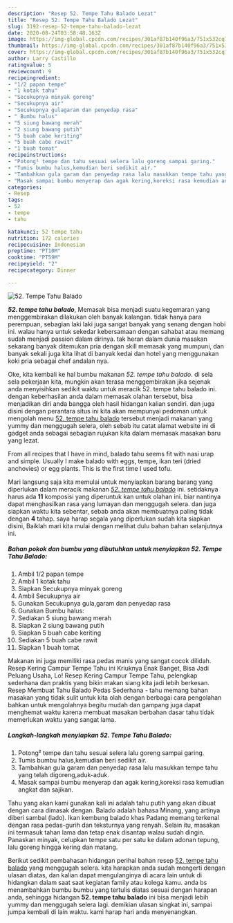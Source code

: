 ```yaml
---
description: "Resep 52. Tempe Tahu Balado Lezat"
title: "Resep 52. Tempe Tahu Balado Lezat"
slug: 3192-resep-52-tempe-tahu-balado-lezat
date: 2020-08-24T03:58:48.163Z
image: https://img-global.cpcdn.com/recipes/301af87b140f96a3/751x532cq70/52-tempe-tahu-balado-foto-resep-utama.jpg
thumbnail: https://img-global.cpcdn.com/recipes/301af87b140f96a3/751x532cq70/52-tempe-tahu-balado-foto-resep-utama.jpg
cover: https://img-global.cpcdn.com/recipes/301af87b140f96a3/751x532cq70/52-tempe-tahu-balado-foto-resep-utama.jpg
author: Larry Castillo
ratingvalue: 5
reviewcount: 9
recipeingredient:
- "1/2 papan tempe"
- "1 kotak tahu"
- "Secukupnya minyak goreng"
- "Secukupnya air"
- "Secukupnya gulagaram dan penyedap rasa"
- " Bumbu halus"
- "5 siung bawang merah"
- "2 siung bawang putih"
- "5 buah cabe keriting"
- "5 buah cabe rawit"
- "1 buah tomat"
recipeinstructions:
- "Potong² tempe dan tahu sesuai selera lalu goreng sampai garing."
- "Tumis bumbu halus,kemudian beri sedikit air."
- "Tambahkan gula garam dan penyedap rasa lalu masukkan tempe tahu yang telah digoreng,aduk-aduk."
- "Masak sampai bumbu menyerap dan agak kering,koreksi rasa kemudian angkat dan sajikan."
categories:
- Resep
tags:
- 52
- tempe
- tahu

katakunci: 52 tempe tahu 
nutrition: 172 calories
recipecuisine: Indonesian
preptime: "PT10M"
cooktime: "PT59M"
recipeyield: "2"
recipecategory: Dinner

---
```



![52. Tempe Tahu Balado](https://img-global.cpcdn.com/recipes/301af87b140f96a3/751x532cq70/52-tempe-tahu-balado-foto-resep-utama.jpg)

<b><i>52. tempe tahu balado</i></b>, Memasak bisa menjadi suatu kegemaran yang menggembirakan dilakukan oleh banyak kalangan. tidak hanya para perempuan, sebagian laki laki juga sangat banyak yang senang dengan hobi ini. walau hanya untuk sekedar kebersamaan dengan sahabat atau memang sudah menjadi passion dalam dirinya. tak heran dalam dunia masakan sekarang banyak ditemukan pria dengan skill memasak yang mumpuni, dan banyak sekali juga kita lihat di banyak kedai dan hotel yang menggunakan koki pria sebagai chef andalan nya.

Oke, kita kembali ke hal bumbu makanan <i>52. tempe tahu balado</i>. di sela sela pekerjaan kita, mungkin akan terasa menggembirakan jika sejenak anda menyisihkan sedikit waktu untuk meracik 52. tempe tahu balado ini. dengan keberhasilan anda dalam memasak olahan tersebut, bisa menjadikan diri anda bangga oleh hasil hidangan kalian sendiri. dan juga disini dengan perantara situs ini kita akan mempunyai pedoman untuk mengolah menu <u>52. tempe tahu balado</u> tersebut menjadi makanan yang yummy dan menggugah selera, oleh sebab itu catat alamat website ini di gadget anda sebagai sebagian rujukan kita dalam memasak masakan baru yang lezat.

From all recipes that I have in mind, balado tahu seems fit with nasi urap and simple. Usually I make balado with eggs, tempe, ikan teri (dried anchovies) or egg plants. This is the first time I used tofu.


Mari langsung saja kita memulai untuk menyiapkan barang barang yang diperlukan dalam meracik makanan <u><i>52. tempe tahu balado</i></u> ini. setidaknya harus ada <b>11</b> komposisi yang diperuntuk kan untuk olahan ini. biar nantinya dapat menghasilkan rasa yang lumayan dan menggugah selera. dan juga siapkan waktu kita sebentar, sebab anda akan membuatnya paling tidak dengan <b>4</b> tahap. saya harap segala yang diperlukan sudah kita siapkan disini, Baiklah mari kita mulai dengan melihat dulu bahan bahan selanjutnya ini.

<!--inarticleads1-->

##### Bahan pokok dan bumbu yang dibutuhkan untuk menyiapkan 52. Tempe Tahu Balado:

1. Ambil 1/2 papan tempe
1. Ambil 1 kotak tahu
1. Siapkan Secukupnya minyak goreng
1. Ambil Secukupnya air
1. Gunakan Secukupnya gula,garam dan penyedap rasa
1. Gunakan  Bumbu halus:
1. Sediakan 5 siung bawang merah
1. Siapkan 2 siung bawang putih
1. Siapkan 5 buah cabe keriting
1. Sediakan 5 buah cabe rawit
1. Siapkan 1 buah tomat


Makanan ini juga memiliki rasa pedas manis yang sangat cocok dilidah. Resep Kering Campur Tempe Tahu ini Kriuknya Enak Banget, Bisa Jadi Peluang Usaha, Lo! Resep Kering Campur Tempe Tahu, pelengkap sederhana dan praktis yang bikin makan siang kita jadi lebih berkesan. Resep Membuat Tahu Balado Pedas Sederhana - tahu memang bahan masakan yang tidak sulit untuk kita olah dengan berbagai cara pengolahan bahkan untuk mengolahnya begitu mudah dan gampang juga dapat menghemat waktu karena membuat masakan berbahan dasar tahu tidak memerlukan waktu yang sangat lama. 

<!--inarticleads2-->

##### Langkah-langkah menyiapkan 52. Tempe Tahu Balado:

1. Potong² tempe dan tahu sesuai selera lalu goreng sampai garing.
1. Tumis bumbu halus,kemudian beri sedikit air.
1. Tambahkan gula garam dan penyedap rasa lalu masukkan tempe tahu yang telah digoreng,aduk-aduk.
1. Masak sampai bumbu menyerap dan agak kering,koreksi rasa kemudian angkat dan sajikan.


Tahu yang akan kami gunakan kali ini adalah tahu putih yang akan dibuat dengan cara dimasak dengan. Balado adalah bahasa Minang, yang artinya diberi sambal (lado). Ikan kembung balado khas Padang memang terkenal dengan rasa pedas-gurih dan teksturnya yang renyah. Selain itu, masakan ini termasuk tahan lama dan tetap enak disantap walau sudah dingin. Panaskan minyak, celupkan tempe satu per satu ke dalam adonan tepung, lalu goreng hingga kering dan matang. 

Berikut sedikit pembahasan hidangan perihal bahan resep <u>52. tempe tahu balado</u> yang menggugah selera. kita harapkan anda sudah mengerti dengan ulasan diatas, dan kalian dapat mengulanginya di acara lain untuk di hidangkan dalam saat saat kegiatan family atau kolega kamu. anda bs menambahkan bumbu bumbu yang tertulis diatas sesuai dengan harapan anda, sehingga hidangan <b>52. tempe tahu balado</b> ini bisa menjadi lebih yummy dan menggugah selera lagi. demikian ulasan singkat ini, sampai jumpa kembali di lain waktu. kami harap hari anda menyenangkan.
